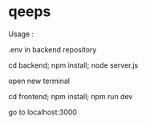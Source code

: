 # qeeps

Usage :

.env in backend repository

cd backend; npm install; node server.js

open new terminal

cd frontend; npm install; npm run dev

go to localhost:3000
